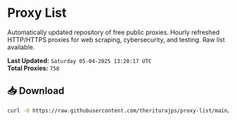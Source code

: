 # Proxy List

Automatically updated repository of free public proxies. Hourly refreshed HTTP/HTTPS proxies for web scraping, cybersecurity, and testing. Raw list available.

**Last Updated:** `Saturday 05-04-2025 13:20:17 UTC`  
**Total Proxies:** `758`

## 📥 Download
```bash
curl -O https://raw.githubusercontent.com/theriturajps/proxy-list/main/proxies.txt
